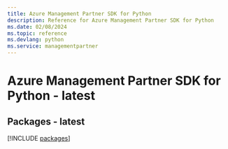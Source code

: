 ```yaml
---
title: Azure Management Partner SDK for Python
description: Reference for Azure Management Partner SDK for Python
ms.date: 02/08/2024
ms.topic: reference
ms.devlang: python
ms.service: managementpartner
---
```

# Azure Management Partner SDK for Python - latest
## Packages - latest
[!INCLUDE [packages](management-partner-index.md)]